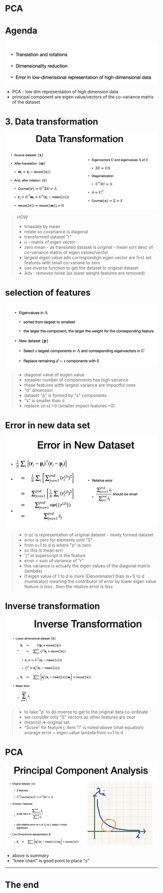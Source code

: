 # PCA

# Agenda
![alt text](image-19.png)

- PCA - low dim representation of high dimension data
- prinicpal component are eigen value/vectors of the co-variance matrix of the dataset


# 3. Data transformation
![alt text](image-20.png)
> HOW
> - trnaslate by mean
> - rotate so covariance is diagonal
> - transformed dataset "r"
> - u - matrix of eigen vector
> - zero mean - as translated dataset is original - mean
> sort desc of co-variance matrix of eigen values/vector
> - largest eigen value adn correspondign eigen vector are first
> set features with small co-variane to zero
> - use inverse function to get the dataset to original dataset
> - Adv : removes noise (as lower weight features are removed)

# selection of features
![alt text](image-21.png)

> - diagonal value of eugen value
> - smaaller number of componnents has high variance
> - these features witth largest variance are impactful ones
> - "d" dimension
> - dataset "p" is formed by "s" components
> - "s" is smaller than d
> - replace (d-s) =0 (smaller impact features =0)
> 

# Error in new data set
![alt text](image-22.png)

> - (r-p) is representation of original dataset - newly formed dataset
> - error is zero for elements until "S"
> - from s+1 to d is where "p" is zero
> - so this is mean errr
> - "j" in superscript is the feature
> - error =  sum of variance of "r"
> - this variance is actually the eigen values of the diagonal matrix (lambda)
> - if eigen value of 1 to d is more (Denominator) than (s+1) to d (numerator) meaning the contributor of error by lower eigen value feature is less , then the relative error is less

# Inverse transformation
![alt text](image-23.png)

> - to take "p' to do inverse to get to the original data co-ordinate
> - we consider only "S" vectors as other features are zeor
> - mean(x) => original set
> - "Score" for featyre j, item "i" is noted above (xhat equation)
> avarage error = eigen value lambda from s+1 to d

# PCA
![alt text](image-24.png)

- above is summary
- "knee chart" is good point to place "s"


---
# The end